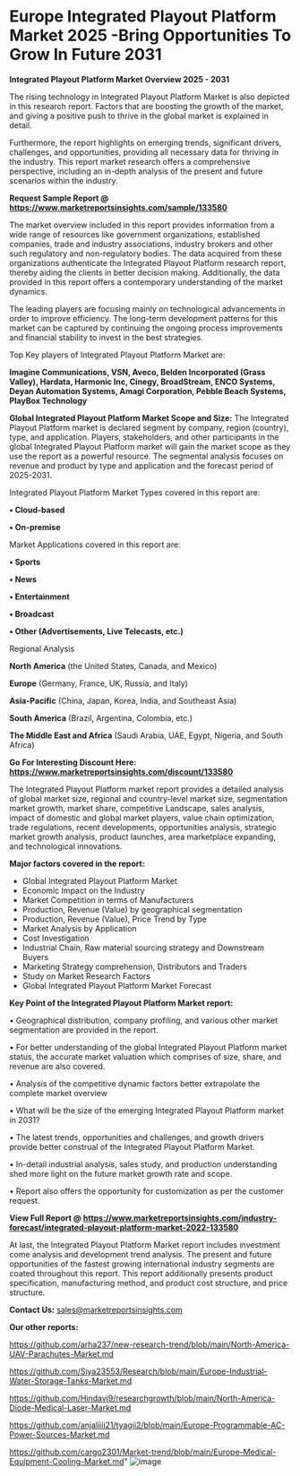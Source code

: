 # Europe Integrated Playout Platform Market 2025 -Bring Opportunities To Grow In Future 2031

<Strong> Integrated Playout Platform Market Overview 2025 - 2031</strong>

The rising technology in Integrated Playout Platform Market is also depicted in this research report. Factors that are boosting the growth of the market, and giving a positive push to thrive in the global market is explained in detail.

Furthermore, the report highlights on emerging trends, significant drivers, challenges, and opportunities, providing all necessary data for thriving in the industry. This report market research offers a comprehensive perspective, including an in-depth analysis of the present and future scenarios within the industry.

<strong>Request Sample Report @ <a href=https://www.marketreportsinsights.com/sample/133580>https://www.marketreportsinsights.com/sample/133580</a></strong>

The market overview included in this report provides information from a wide range of resources like government organizations, established companies, trade and industry associations, industry brokers and other such regulatory and non-regulatory bodies. The data acquired from these organizations authenticate the Integrated Playout Platform research report, thereby aiding the clients in better decision making. Additionally, the data provided in this report offers a contemporary understanding of the market dynamics.

The leading players are focusing mainly on technological advancements in order to improve efficiency. The long-term development patterns for this market can be captured by continuing the ongoing process improvements and financial stability to invest in the best strategies.

Top Key players of Integrated Playout Platform Market are:

<strong>Imagine Communications, VSN, Aveco, Belden Incorporated (Grass Valley), Hardata, Harmonic Inc, Cinegy, BroadStream, ENCO Systems, Deyan Automation Systems, Amagi Corporation, Pebble Beach Systems, PlayBox Technology</strong>

<strong><b>Global Integrated Playout Platform Market Scope and Size:</b></strong>
The Integrated Playout Platform market is declared segment by company, region (country), type, and application. Players, stakeholders, and other participants in the global Integrated Playout Platform market will gain the market scope as they use the report as a powerful resource. The segmental analysis focuses on revenue and product by type and application and the forecast period of 2025-2031.

Integrated Playout Platform Market Types covered in this report are:

<strong>• Cloud-based

• On-premise</strong>

Market Applications covered in this report are:

<strong>• Sports

• News

• Entertainment

• Broadcast

• Other (Advertisements, Live Telecasts, etc.)</strong> 

Regional Analysis

<strong>North America</strong> (the United States, Canada, and Mexico)

<strong>Europe</strong> (Germany, France, UK, Russia, and Italy)

<strong>Asia-Pacific</strong> (China, Japan, Korea, India, and Southeast Asia)

<strong>South America</strong> (Brazil, Argentina, Colombia, etc.)

<strong>The Middle East and Africa</strong> (Saudi Arabia, UAE, Egypt, Nigeria, and South Africa)

<strong>Go For Interesting Discount Here: <a href=https://www.marketreportsinsights.com/discount/133580>https://www.marketreportsinsights.com/discount/133580</a></strong>

The Integrated Playout Platform market report provides a detailed analysis of global market size, regional and country-level market size, segmentation market growth, market share, competitive Landscape, sales analysis, impact of domestic and global market players, value chain optimization, trade regulations, recent developments, opportunities analysis, strategic market growth analysis, product launches, area marketplace expanding, and technological innovations.

<strong><b>Major factors covered in the report:</b></strong>
<ul>
  <li>Global Integrated Playout Platform Market </li>
  <li>Economic Impact on the Industry</li>
  <li>Market Competition in terms of Manufacturers</li>
  <li>Production, Revenue (Value) by geographical segmentation</li>
  <li>Production, Revenue (Value), Price Trend by Type</li>
  <li>Market Analysis by Application</li>
  <li>Cost Investigation</li>
  <li>Industrial Chain, Raw material sourcing strategy and Downstream Buyers</li>
  <li>Marketing Strategy comprehension, Distributors and Traders</li>
  <li>Study on Market Research Factors</li>
  <li>Global Integrated Playout Platform Market Forecast</li>
</ul>

<strong><b>Key Point of the Integrated Playout Platform Market report:</b></strong>

• Geographical distribution, company profiling, and various other market segmentation are provided in the report.

• For better understanding of the global Integrated Playout Platform market status, the accurate market valuation which comprises of size, share, and revenue are also covered.

• Analysis of the competitive dynamic factors better extrapolate the complete market overview

• What will be the size of the emerging Integrated Playout Platform market in 2031?

• The latest trends, opportunities and challenges, and growth drivers provide better construal of the Integrated Playout Platform Market.

• In-detail industrial analysis, sales study, and production understanding shed more light on the future market growth rate and scope.

• Report also offers the opportunity for customization as per the customer request.

<strong><b>View Full Report @ <a href=https://www.marketreportsinsights.com/industry-forecast/integrated-playout-platform-market-2022-133580>https://www.marketreportsinsights.com/industry-forecast/integrated-playout-platform-market-2022-133580</a></b></strong>


At last, the Integrated Playout Platform Market report includes investment come analysis and development trend analysis. The present and future opportunities of the fastest growing international industry segments are coated throughout this report. This report additionally presents product specification, manufacturing method, and product cost structure, and price structure.

<strong>Contact Us:</strong>
sales@marketreportsinsights.com

<strong>Our other reports:</strong>

<a href=https://github.com/arha237/new-research-trend/blob/main/North-America-UAV-Parachutes-Market.md>https://github.com/arha237/new-research-trend/blob/main/North-America-UAV-Parachutes-Market.md</a>

<a href=https://github.com/Siya23553/Research/blob/main/Europe-Industrial-Water-Storage-Tanks-Market.md>https://github.com/Siya23553/Research/blob/main/Europe-Industrial-Water-Storage-Tanks-Market.md</a>

<a href=https://github.com/Hindavi9/researchgrowth/blob/main/North-America-Diode-Medical-Laser-Market.md>https://github.com/Hindavi9/researchgrowth/blob/main/North-America-Diode-Medical-Laser-Market.md</a>

<a href=https://github.com/anjaliiii21/tyagii2/blob/main/Europe-Programmable-AC-Power-Sources-Market.md>https://github.com/anjaliiii21/tyagii2/blob/main/Europe-Programmable-AC-Power-Sources-Market.md</a>

<a href=https://github.com/cargo2301/Market-trend/blob/main/Europe-Medical-Equipment-Cooling-Market.md>https://github.com/cargo2301/Market-trend/blob/main/Europe-Medical-Equipment-Cooling-Market.md</a>"
![image](https://github.com/user-attachments/assets/e1d00a87-23c0-47ae-ac59-0a46aefc2fe3)
